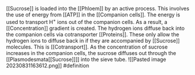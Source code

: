 [[Sucrose]] is loaded into the [[Phloem]] by an active process. This involves the use of energy from [[ATP]] in the [[Companion cells]]. The energy is used to transport H<sup>+</sup> ions out of the companion cells. As a result, a [[Concentration]] gradient is created. The hydrogen ions diffuse back into the companion cells via cotransporter [[Proteins]]. These only allow the hydrogen ions to diffuse back in if they are accompanied by [[Sucrose]] molecules. This is [[Cotransport]]. As the concentration of sucrose increases in the companion cells, the sucrose diffuses out through the [[Plasmodesmata[[Sucrose]]]] into the sieve tube.
![[Pasted image 20230831163612.png]]
#definition